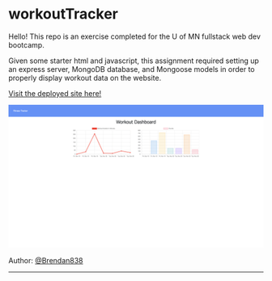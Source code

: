 # workoutTracker

Hello! This repo is an exercise completed for the U of MN fullstack web dev bootcamp. 

Given some starter html and javascript, this assignment required setting up an express server,  MongoDB database, and Mongoose models in order to properly display workout data on the website. 

[Visit the deployed site here!]( https://workout-tracker1130.herokuapp.com/)

![screenshot](./public/assets/screenshot.png)

Author: [@Brendan838](https://github.com/Brendan838)


----------------------------------------------------------------------

